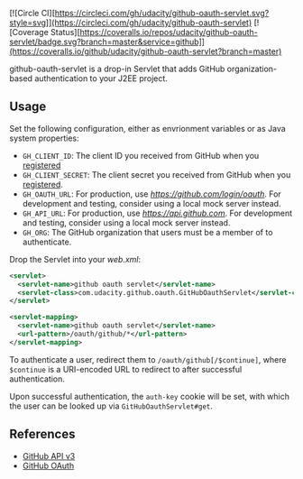 [![Circle CI][https://circleci.com/gh/udacity/github-oauth-servlet.svg?style=svg]](https://circleci.com/gh/udacity/github-oauth-servlet)
[![Coverage Status][https://coveralls.io/repos/udacity/github-oauth-servlet/badge.svg?branch=master&service=github]](https://coveralls.io/github/udacity/github-oauth-servlet?branch=master)

github-oauth-servlet is a drop-in Servlet that adds GitHub
organization-based authentication to your J2EE project.

## Usage

Set the following configuration, either as envrionment variables or as
Java system properties:

* `GH_CLIENT_ID`: The client ID you received from GitHub when you
  [registered](https://github.com/settings/applications/new)
* `GH_CLIENT_SECRET`: The client secret you received from GitHub when
  you [registered](https://github.com/settings/applications/new).
* `GH_OAUTH_URL`: For production, use *https://github.com/login/oauth*.
  For development and testing, consider using a local mock server
  instead.
* `GH_API_URL`: For production, use *https://api.github.com*.  For
  development and testing, consider using a local mock server instead.
* `GH_ORG`: The GitHub organization that users must be a member of to
  authenticate.

Drop the Servlet into your *web.xml*:

```xml
<servlet>
  <servlet-name>github oauth servlet</servlet-name>
  <servlet-class>com.udacity.github.oauth.GitHubOauthServlet</servlet-class>
</servlet>

<servlet-mapping>
  <servlet-name>github oauth servlet</servlet-name>
  <url-pattern>/oauth/github/*</url-pattern>
</servlet-mapping>
```

To authenticate a user, redirect them to `/oauth/github[/$continue]`,
where `$continue` is a URI-encoded URL to redirect to after successful
authentication.

Upon successful authentication, the `auth-key` cookie will be set, with
which the user can be looked up via `GitHubOauthServlet#get`.
 
## References

* [GitHub API v3](https://developer.github.com/v3/)
* [GitHub OAuth](https://developer.github.com/v3/oauth/)
